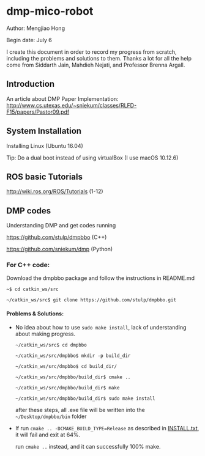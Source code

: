 # dmp-mico-robot
Author: Mengjiao Hong

Begin date: July 6

I create this document in order to record my progress from scratch, including the problems and solutions to them. Thanks a lot for all the help come from Siddarth Jain, Mahdieh Nejati, and Professor Brenna Argall.

## Introduction
An article about DMP Paper Implementation:
http://www.cs.utexas.edu/~sniekum/classes/RLFD-F15/papers/Pastor09.pdf

## System Installation
Installing Linux (Ubuntu 16.04)

Tip: Do a dual boot instead of using virtualBox (I use macOS 10.12.6)

## ROS basic Tutorials
http://wiki.ros.org/ROS/Tutorials (1-12)

## DMP codes
Understanding DMP and get codes running

https://github.com/stulp/dmpbbo (C++)

https://github.com/sniekum/dmp (Python)

### For C++ code:
Download the dmpbbo package and follow the instructions in README.md

`~$ cd catkin_ws/src`

`~/catkin_ws/src$ git clone https://github.com/stulp/dmpbbo.git`

#### Problems & Solutions:
+ No idea about how to use `sudo make install`, lack of understanding about making progress.

  `~/catkin_ws/src$ cd dmpbbo`

  `~/catkin_ws/src/dmpbbo$ mkdir -p build_dir`

  `~/catkin_ws/src/dmpbbo$ cd build_dir/`

  `~/catkin_ws/src/dmpbbo/build_dir$ cmake ..`

  `~/catkin_ws/src/dmpbbo/build_dir$ make`

  `~/catkin_ws/src/dmpbbo/build_dir$ sudo make install`

  after these steps, all .exe file will be written into the `~/Desktop/dmpbbo/bin` folder

+ If run `cmake .. -DCMAKE_BUILD_TYPE=Release` as described in [INSTALL.txt](https://github.com/stulp/dmpbbo/blob/master/LICENSE.txt), it will fail and exit at 64%.

  run `cmake ..` instead, and it can successfully 100% make.
